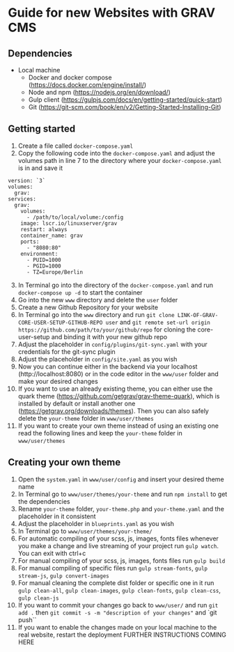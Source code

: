 # Guide for new Websites with GRAV CMS

## Dependencies
- Local machine
    - Docker and docker compose (https://docs.docker.com/engine/install/)
    - Node and npm (https://nodejs.org/en/download/)
    - Gulp client (https://gulpjs.com/docs/en/getting-started/quick-start)
    - Git (https://git-scm.com/book/en/v2/Getting-Started-Installing-Git)

## Getting started
1. Create a file called `docker-compose.yaml`
2. Copy the following code into the `docker-compose.yaml` and adjust the volumes path in line 7 to the directory where your `docker-compose.yaml` is in and save it
```
version: `3`
volumes:
  grav:
services:
  grav:
    volumes:
      - /path/to/local/volume:/config
    image: lscr.io/linuxserver/grav
    restart: always
    container_name: grav
    ports:
      - "8080:80"
    environment:
      - PUID=1000
      - PGID=1000
      - TZ=Europe/Berlin
```
3. In Terminal go into the directory of the `docker-compose.yaml` and run `docker-compose up -d` to start the container
4. Go into the new `www` directory and delete the `user` folder
5. Create a new Github Repository for your website
6. In Terminal go into the `www` directory and run `git clone LINK-OF-GRAV-CORE-USER-SETUP-GITHUB-REPO user` and `git remote set-url origin https://github.com/path/to/your/github/repo` for cloning the core-user-setup and binding it with your new github repo
7. Adjust the placeholder in `config/plugins/git-sync.yaml` with your credentials for the git-sync plugin
8. Adjust the placeholder in `config/site.yaml` as you wish
9. Now you can continue either in the backend via your localhost (http://localhost:8080) or in the code editor in the `www/user` folder and make your desired changes
10. If you want to use an already existing theme, you can either use the quark theme (https://github.com/getgrav/grav-theme-quark), which is installed by default or install another one (https://getgrav.org/downloads/themes). Then you can also safely delete the `your-theme` folder in `www/user/themes`
11. If you want to create your own theme instead of using an existing one read the following lines and keep the `your-theme` folder in `www/user/themes`

## Creating your own theme
1. Open the `system.yaml` in `www/user/config` and insert your desired theme name
2. In Terminal go to `www/user/themes/your-theme` and run `npm install` to get the dependencies
3. Rename `your-theme` folder, `your-theme.php` and `your-theme.yaml` and the placeholder in it consistent
4. Adjust the placeholder in `blueprints.yaml` as you wish
5. In Terminal go to `www/user/themes/your-theme/`
6. For automatic compiling of your scss, js, images, fonts files whenever you make a change and live streaming of your project run `gulp watch`. You can exit with ctrl+c
7. For manual compiling of your scss, js, images, fonts files run `gulp build`
8. For manual compiling of specific files run `gulp stream-fonts`, `gulp stream-js`, `gulp convert-images`
9. For manual cleaning the complete dist folder or specific one in it run `gulp clean-all`, `gulp clean-images`, `gulp clean-fonts`, `gulp clean-css`, `gulp clean-js`
10. If you want to commit your changes go back to `www/user/` and run `git add .` then `git commit -s -m "description of your changes"` and `git push``
11. If you want to enable the changes made on your local machine to the real website, restart the deployment FURTHER INSTRUCTIONS COMING HERE